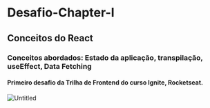 # Desafio-Chapter-I
## Conceitos do React
### Conceitos abordados: Estado da aplicação, transpilação, useEffect, Data Fetching
#### Primeiro desafio da Trilha de Frontend do curso Ignite, Rocketseat.

![Untitled](https://c.tenor.com/0phOICb5bZ4AAAAC/computador-digitando.gif)
